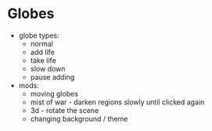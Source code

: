 # Globes

 - globe types:
    - normal
    - add life
    - take life
    - slow down
    - pause adding
 - mods:
    - moving globes
    - mist of war - darken regions slowly until clicked again
    - 3d - rotate the scene
    - changing background / theme
